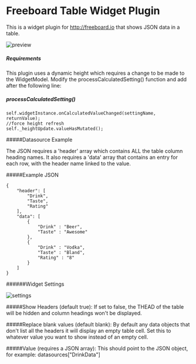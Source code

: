 Freeboard Table Widget Plugin
===============

This is a widget plugin for http://freeboard.io that shows JSON data in a table.

![preview](https://github.com/daleroy1/freeboard-table/blob/master/widget.table.preview.png)

##### Requirements

This plugin uses a dynamic height which requires a change to be made to the WidgetModel. Modify the processCalculatedSetting() function and add after the following line: 
##### processCalculatedSetting()
```
self.widgetInstance.onCalculatedValueChanged(settingName, returnValue);
//force height refresh
self._heightUpdate.valueHasMutated();
```

#####Datasource Example

The JSON requires a 'header' array which contains ALL the table column heading names.  It also requires a 'data' array that contains an entry for each row, with the header name linked to the value.

#####Example JSON
```
{
	"header": [
		"Drink",
		"Taste",
		"Rating"
	],
	"data": [
		{
			"Drink" : "Beer",
			"Taste" : "Awesome"
		},
		{
			"Drink" : "Vodka",
			"Taste" : "Bland",
			"Rating" : "8"
		}			
	]
}
```

######Widget Settings

![settings](https://github.com/daleroy1/freeboard-table/blob/master/widget.table.settings.png)

#####Show Headers (default true):
If set to false, the THEAD of the table will be hidden and column headings won't be displayed.

#####Replace blank values (default blank):
By default any data objects that don't list all the headers it will display an empty table cell. 
Set this to whatever value you want to show instead of an empty cell. 

#####Value (requires a JSON array):
This should point to the JSON object, for example: datasources["DrinkData"]
